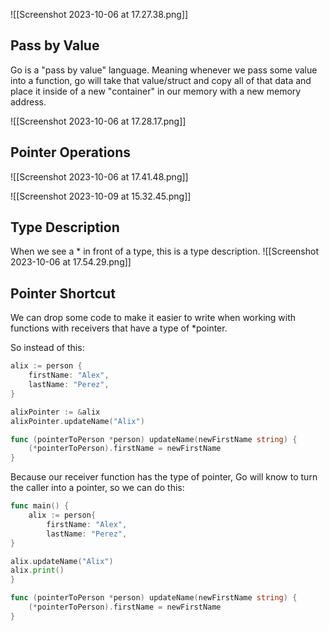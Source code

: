 ![[Screenshot 2023-10-06 at 17.27.38.png]]

## Pass by Value
Go is a "pass by value" language. Meaning whenever we pass some value into a function, go will take that value/struct and copy all of that data and place it inside of a new "container" in our memory with a new memory address.

![[Screenshot 2023-10-06 at 17.28.17.png]]

## Pointer Operations

![[Screenshot 2023-10-06 at 17.41.48.png]]

![[Screenshot 2023-10-09 at 15.32.45.png]]

## Type Description
When we see a * in front of a type, this is a type description.
![[Screenshot 2023-10-06 at 17.54.29.png]]

## Pointer Shortcut
We can drop some code to make it easier to write when working with functions with receivers that have a type of *pointer.

So instead of this:
```go
alix := person {
	firstName: "Alex",
	lastName: "Perez",
}

alixPointer := &alix
alixPointer.updateName("Alix")

func (pointerToPerson *person) updateName(newFirstName string) {
	(*pointerToPerson).firstName = newFirstName
}
```

Because our receiver function has the type of pointer, Go will know to turn the caller into a pointer, so we can do this:
```go
func main() {
	alix := person{
		firstName: "Alex",
		lastName: "Perez",
}

alix.updateName("Alix")
alix.print()
}

func (pointerToPerson *person) updateName(newFirstName string) {
	(*pointerToPerson).firstName = newFirstName
}
```
